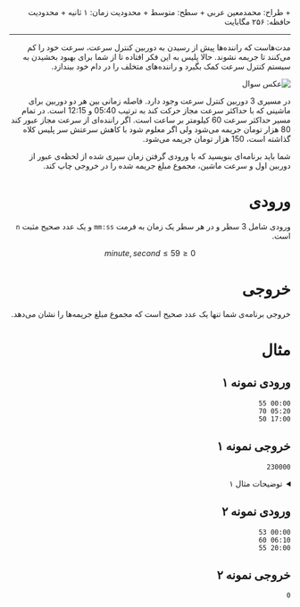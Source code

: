 <div dir="rtl">
+ طراح: محمدمعین عربی
+ سطح: متوسط
+ محدودیت زمان: ۱ ثانیه
+ محدودیت حافظه: ۲۵۶ مگابایت

---

مدت‌هاست که راننده‌ها پیش از رسیدن به دوربین کنترل سرعت،
سرعت خود را کم می‌کنند تا جریمه نشوند. حالا پلیس به این فکر افتاده تا از شما
برای بهبود بخشیدن به سیستم کنترل سرعت کمک بگیرد و راننده‌های متخلف را در دام خود
بیندازد.

![عکس سوال](https://s25.picofile.com/file/8453188184/Car_speedCamera.jpg)

در مسیری 3 دوربین کنترل سرعت وجود دارد. فاصله زمانی بین
هر دو دوربین برای ماشینی که با حداکثر سرعت مجاز حرکت کند به ترتیب 05:40 و 12:15 است.
در تمام مسیر حداکثر سرعت 60 کیلومتر بر ساعت است. اگر راننده‌ای از سرعت مجاز
عبور کند 80 هزار تومان جریمه می‌شود ولی اگر معلوم شود با کاهش سرعتش سر پلیس کلاه گذاشته است، 150
هزار تومان جریمه می‌شود.

شما باید برنامه‌ای بنویسید که با ورودی گرفتن زمان سپری
شده از لحظه‌ی عبور از دوربین اول و سرعت ماشین، مجموع مبلغ جریمه شده را در خروجی
چاپ کند.

# ورودی

ورودی شامل 3 سطر و در هر سطر یک زمان به فرمت `mm:ss` و یک عدد صحیح مثبت `n` است.

$$ 0 \leqslant minute, second \leqslant 59 $$

# خروجی

خروجی برنامه‌ی شما تنها یک عدد صحیح است که مجموع مبلغ جریمه‌ها را نشان می‌دهد.

# مثال

## ورودی نمونه ۱
```
00:00 55
05:20 70
17:00 50
```


## خروجی نمونه ۱
```
230000
```

<details class="blue">
<summary>توضیحات مثال ۱</summary>
در لحظه‌ی صفر، ماشین با سرعت مجاز از دوربین اول عبور می‌کند. پس از پنج دقیقه و بیست ثانیه به دوربین دوم می‌رسد که به دلیل سرعت غیر مجاز 80 هزار تومان جریمه می‌شود. پس از یازده دقیقه و چهل ثانیه به دوربین سوم می‌رسد که مشخص می‌کند با وجود سرعت مجاز هنگام عبور از دوربین، در مسیر از حد سرعت گذر کرده به همین دلیل 150 هزار تومان جریمه می‌شود.
</details>

## ورودی نمونه ۲
```
00:00 53
06:10 60
20:00 55
```


## خروجی نمونه ۲
```
0
```

</div>